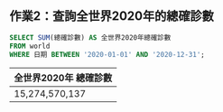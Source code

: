 ## 作業2：查詢全世界2020年的總確診數
```sql
SELECT SUM(總確診數) AS 全世界2020年總確診數
FROM world 
WHERE 日期 BETWEEN '2020-01-01' AND '2020-12-31';
```

| 全世界2020年  總確診數 |
| ------ |
| 15,274,570,137 |
